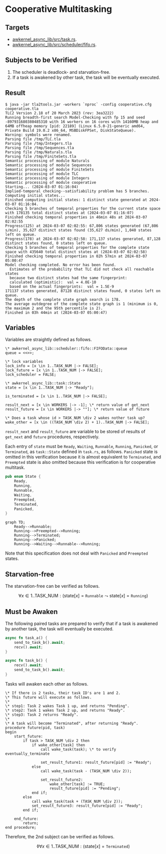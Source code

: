 # Cooperative Multitasking

## Targets

- [awkernel_async_lib/src/task.rs](../../../../../awkernel_async_lib/src/task.rs).
- [awkernel_async_lib/src/scheduler/fifo.rs](../../../../../awkernel_async_lib/src/scheduler/fifo.rs).

## Subjects to be Verified

1. The scheduler is deadlock- and starvation-free.
2. If a task is awakened by other task, the task will be eventually executed.

## Result

```text
$ java -jar tla2tools.jar -workers `nproc` -config cooperative.cfg cooperative.tla
TLC2 Version 2.18 of 20 March 2023 (rev: 3ea3222)
Running breadth-first search Model-Checking with fp 15 and seed -897931680380485310 with 16 workers on 16 cores with 14160MB heap and 64MB offheap memory [pid: 22189] (Linux 6.5.0-21-generic amd64, Private Build 19.0.2 x86_64, MSBDiskFPSet, DiskStateQueue).
Warning: symbols were renamed.
Parsing file /tmp/TLC.tla
Parsing file /tmp/Integers.tla
Parsing file /tmp/Sequences.tla
Parsing file /tmp/Naturals.tla
Parsing file /tmp/FiniteSets.tla
Semantic processing of module Naturals
Semantic processing of module Sequences
Semantic processing of module FiniteSets
Semantic processing of module TLC
Semantic processing of module Integers
Semantic processing of module cooperative
Starting... (2024-03-07 01:16:04)
Implied-temporal checking--satisfiability problem has 5 branches.
Computing initial states...
Finished computing initial states: 1 distinct state generated at 2024-03-07 01:16:04.
Checking 5 branches of temporal properties for the current state space with 178135 total distinct states at (2024-03-07 01:16:07)
Finished checking temporal properties in 46min 48s at 2024-03-07 02:02:55
Progress(125) at 2024-03-07 02:02:55: 67,806 states generated (67,806 s/min), 35,627 distinct states found (35,627 ds/min), 1,040 states left on queue.
Progress(178) at 2024-03-07 02:02:58: 171,137 states generated, 87,128 distinct states found, 0 states left on queue.
Checking 5 branches of temporal properties for the complete state space with 435640 total distinct states at (2024-03-07 02:02:58)
Finished checking temporal properties in 02h 57min at 2024-03-07 05:00:47
Model checking completed. No error has been found.
  Estimates of the probability that TLC did not check all reachable states
  because two distinct states had the same fingerprint:
  calculated (optimistic):  val = 4.0E-10
  based on the actual fingerprints:  val = 1.5E-9
171137 states generated, 87128 distinct states found, 0 states left on queue.
The depth of the complete state graph search is 178.
The average outdegree of the complete state graph is 1 (minimum is 0, the maximum 2 and the 95th percentile is 2).
Finished in 03h 44min at (2024-03-07 05:00:47)
```

## Variables

Variables are straightly defined as follows.

```
\* awkernel_async_lib::scheduler::fifo::FIFOData::queue
queue = <<>>;

\* lock variables
lock_info = [x \in 1..TASK_NUM |-> FALSE];
lock_future = [x \in 1..TASK_NUM |-> FALSE];
lock_scheduler = FALSE;

\* awkernel_async_lib::task::State
state = [x \in 1..TASK_NUM |-> "Ready"];

is_terminated = [x \in 1..TASK_NUM |-> FALSE];

result_next = [x \in WORKERS |-> -1]; \* return value of get_next
result_future = [x \in WORKERS |-> ""]; \* return value of future

\* Does a task whose id > TASK_NUM \div 2 wakes nother task up?
wake_other = [x \in ((TASK_NUM \div 2) + 1)..TASK_NUM |-> FALSE];
```

`result_next` and `result_future` are variable to be stored of results of
`get_next` and `future` procedures, respectively.

Each entry of `state` must be `Ready`, `Waiting`, `Runnable`, `Running`, `Panicked`,
or `Terminated`, as `task::State` defined in `task.rs`, as follows.
`Panicked` state is omitted in this verification
because it is almost equivalent to `Terminated`,
and `Preempted` state is also omitted because this verification is for cooperative multitask.

```rust
pub enum State {
    Ready,
    Running,
    Runnable,
    Waiting,
    Preempted,
    Terminated,
    Panicked,
}
```

```mermaid
graph TD;
    Ready-->Runnable;
    Running-->Preempted-->Running;
    Running-->Terminated;
    Running-->Panicked;
    Running-->Waiting-->Runnable-->Running;
```

Note that this specification does not deal with `Panicked` and `Preempted` states.

## Starvation-free

The starvation-free can be verified as follows.

$$
\forall x \in 1..\mathrm{TASK\_NUM}: (\mathrm{state}[x] = \mathtt{Runnable} \leadsto \mathrm{state}[x] = \mathtt{Running})
$$

## Must be Awaken

The following paired tasks are prepared to verify that if a task is awakened by another task, the task will eventually be executed.

```rust
async fn task_a() {
    send_to_task_b().await;
    recv().await;
}

async fn task_b() {
    recv().await;
    send_to_task_b().await;
}
```

Tasks will awaken each other as follows.

```text
\* If there is 2 tasks, their task ID's are 1 and 2.
\* This future will execute as follows.
\*
\* step1: Task 2 wakes Task 1 up, and returns "Pending".
\* step2: Task 1 wakes Task 2 up, and returns "Ready".
\* step3: Task 2 returns "Ready".
\*
\* A task will become "Terminated", after returning "Ready".
procedure future(pid, task)
begin
    start_future:
        if task > TASK_NUM \div 2 then
            if wake_other[task] then
                call wake_task(task); \* to verify eventually_terminate

                set_result_future1: result_future[pid] := "Ready";
            else
                call wake_task(task - (TASK_NUM \div 2));

                set_result_future2:
                    wake_other[task] := TRUE;
                    result_future[pid] := "Pending";
            end if;
        else
            call wake_task(task + (TASK_NUM \div 2));
            set_result_future3: result_future[pid] := "Ready";
        end if;

    end_future:
        return;
end procedure;
```

Therefore, the 2nd subject can be verified as follows.

$$
\lozenge \forall x \in 1..\mathrm{TASK\_NUM}: (\mathrm{state}[x] = \mathtt{Terminated})
$$
